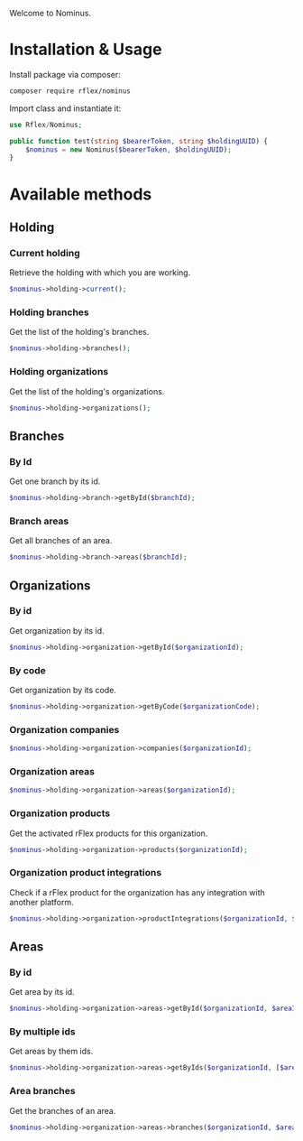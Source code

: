 Welcome to Nominus.

# Installation & Usage

Install package via composer:

```bash
composer require rflex/nominus
```

Import class and instantiate it:
```php
use Rflex/Nominus;

public function test(string $bearerToken, string $holdingUUID) {
    $nominus = new Nominus($bearerToken, $holdingUUID);
}
```


# Available methods

## Holding

### Current holding
Retrieve the holding with which you are working.
```php
$nominus->holding->current();
```

### Holding branches
Get the list of the holding's branches.
```php
$nominus->holding->branches();
```

### Holding organizations
Get the list of the holding's organizations.
```php
$nominus->holding->organizations();
```

## Branches
### By Id
Get one branch by its id.
```php
$nominus->holding->branch->getById($branchId);
```

### Branch areas
Get all branches of an area.
```php
$nominus->holding->branch->areas($branchId);
```

## Organizations
### By id
Get organization by its id.
```php
$nominus->holding->organization->getById($organizationId);
```

### By code
Get organization by its code.
```php
$nominus->holding->organization->getByCode($organizationCode);
```

### Organization companies
```php
$nominus->holding->organization->companies($organizationId);
```

### Organization areas
```php
$nominus->holding->organization->areas($organizationId);
```

### Organization products
Get the activated rFlex products for this organization.
```php
$nominus->holding->organization->products($organizationId);
```

### Organization product integrations
Check if a rFlex product for the organization has any integration with another platform.
```php
$nominus->holding->organization->productIntegrations($organizationId, $productId);
```

## Areas
### By id
Get area by its id.
```php
$nominus->holding->organization->areas->getById($organizationId, $areaId);
```

### By multiple ids
Get areas by them ids.
```php
$nominus->holding->organization->areas->getByIds($organizationId, [$areaId1, $areaId2, $areaId3]);
```

### Area branches
Get the branches of an area.
```php
$nominus->holding->organization->areas->branches($organizationId, $areaId);
```
